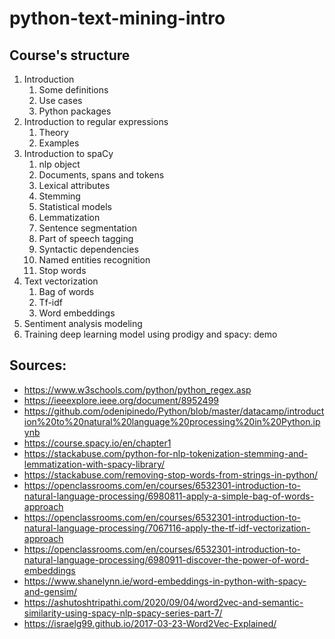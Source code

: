 # python-text-mining-intro

## Course's structure

1. Introduction
   1. Some definitions
   2. Use cases
   3. Python packages
2. Introduction to regular expressions
   1. Theory
   2. Examples
3. Introduction to spaCy
   1. nlp object
   2. Documents, spans and tokens
   3. Lexical attributes
   4. Stemming
   5. Statistical models
   6. Lemmatization
   7. Sentence segmentation
   8. Part of speech tagging
   9. Syntactic dependencies
   10. Named entities recognition
   11. Stop words 
4. Text vectorization
   1. Bag of words
   2. Tf-idf
   3. Word embeddings
5. Sentiment analysis modeling
6. Training deep learning model using prodigy and spacy: demo

## Sources:
- https://www.w3schools.com/python/python_regex.asp
- https://ieeexplore.ieee.org/document/8952499
- https://github.com/odenipinedo/Python/blob/master/datacamp/introduction%20to%20natural%20language%20processing%20in%20Python.ipynb
- https://course.spacy.io/en/chapter1
- https://stackabuse.com/python-for-nlp-tokenization-stemming-and-lemmatization-with-spacy-library/
- https://stackabuse.com/removing-stop-words-from-strings-in-python/
- https://openclassrooms.com/en/courses/6532301-introduction-to-natural-language-processing/6980811-apply-a-simple-bag-of-words-approach
- https://openclassrooms.com/en/courses/6532301-introduction-to-natural-language-processing/7067116-apply-the-tf-idf-vectorization-approach
- https://openclassrooms.com/en/courses/6532301-introduction-to-natural-language-processing/6980911-discover-the-power-of-word-embeddings
- https://www.shanelynn.ie/word-embeddings-in-python-with-spacy-and-gensim/
- https://ashutoshtripathi.com/2020/09/04/word2vec-and-semantic-similarity-using-spacy-nlp-spacy-series-part-7/
- https://israelg99.github.io/2017-03-23-Word2Vec-Explained/